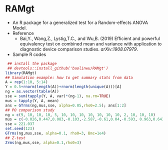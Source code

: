 # RAMgt
 - An R package for a generalized test for a Random-effects ANOVA Model.
 - Reference
    - Bai,Y., Wang,Z., Lystig,T.C., and Wu,B. (2019) Efficient and powerful equivalency test on combined mean and variance with application to diagnostic device comparison studies. *arXiv:1908.07979*.
 - Sample R codes
```R
 ## install the package
 ## devtools::install_github('baolinwu/RAMgt')
library(RAMgt)
## Simulation example: how to get summary stats from data
A = rep(1:10, 5:14)
Y = 0.5+rnorm(length(A))+rnorm(length(unique(A)))[A]
ng = as.vector(table(A))
sse = sum(tapply(Y, A, var)*(ng-1), na.rm=TRUE)
mus = tapply(Y, A, mean)
ans = GTrms(ng,mus,sse, alpha=0.05,rho0=2.5); ans[1:2]
## PO comparison study
ng = c(9, 10, 10, 10, 5, 10, 10, 10, 10, 10, 10, 10, 2, 10, 10, 10)
mus = c(-0.026,0.447,0.083,-0.103,-2.587,-0.61,0.04,-0.593, 0.963,0.643,-0.2,-1.337,-4.333,-2.807,0.563,-0.797)
sse = 221.037
set.seed(123)
GTrms(ng,mus,sse, alpha=0.1, rho0=3, Bmc=1e4)
## Z-test
Zrms(ng,mus,sse, alpha=0.1,rho0=3)
```
